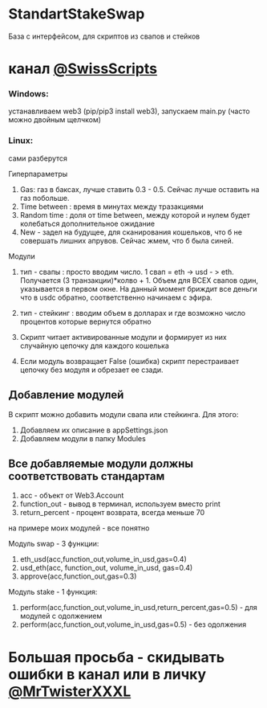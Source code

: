 # StandartStakeSwap
База с интерфейсом, для скриптов из свапов и стейков
# канал [@SwissScripts](https://t.me/SwissScripts)

### Windows:
устанавливаем web3 (pip/pip3 install web3), запускаем main.py (часто можно двойным щелчком)

### Linux:
сами разберутся


Гиперпараметры 
1) Gas: газ в баксах, лучше ставить 0.3 - 0.5. Сейчас лучше оставить на газ побольше.
2) Time between : время в минутах между тразакциями
3) Random time : доля от time between, между которой и нулем будет колебаться дополнительное ожидание
4) New - задел на будущее, для сканирования кошельков, что б не совершать лишних апрувов. Сейчас жмем, что б была синей.

Модули
1) тип - свапы : просто вводим число. 1 свап = eth -> usd - > eth. Получается (3 транзакции)*колво + 1. Объем для ВСЕХ свапов один, указывается в первом окне. На данный момент бриждит все деньги что в usdc обратно, соответственно начинаем с эфира. 
2) тип - стейкинг : вводим объем в долларах и где возможно число процентов которые вернутся обратно

1) Скрипт читает активированные модули и формирует из них случайную цепочку для каждого кошелька
2) Если модуль возвращает False (ошибка) скрипт перестраивает цепочку без модуля и обрезает ее сзади.

## Добавление модулей

В скрипт можно добавить модули свапа или стейкинга. Для этого:
1) Добавляем их описание в appSettings.json
2) Добавляем модули в папку Modules
   
## Все добавляемые модули должны соответствовать стандартам

1) acc - объект от Web3.Account
2) function_out - вывод в терминал, используем вместо print
3) return_percent - процент возврата, всегда меньше 70

на примере моих модулей - все понятно

Модуль swap - 3 функции:

1) eth_usd(acc,function_out,volume_in_usd,gas=0.4)
2) usd_eth(acc, function_out, volume_in_usd, gas=0.4)
3) approve(acc,function_out,gas=0.3)


Модуль stake - 1 функция:
1) perform(acc,function_out,volume_in_usd,return_percent,gas=0.5) - для модулей с одолжением
2) perform(acc,function_out,volume_in_usd,gas=0.5) - без одолжения

# Большая просьба - скидывать ошибки в канал или в личку [@MrTwisterXXXL](https://t.me/MrTwisterXXXL)


